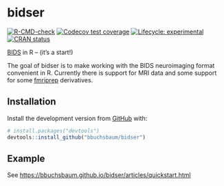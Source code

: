 
<!-- README.md is generated from README.Rmd. Please edit that file -->

# bidser

<!-- badges: start -->

[![R-CMD-check](https://github.com/bbuchsbaum/bidser/actions/workflows/R-CMD-check.yaml/badge.svg)](https://github.com/bbuchsbaum/bidser/actions/workflows/R-CMD-check.yaml)
[![Codecov test
coverage](https://codecov.io/gh/bbuchsbaum/bidser/branch/master/graph/badge.svg)](https://app.codecov.io/gh/bbuchsbaum/bidser?branch=master)
[![Lifecycle:
experimental](https://img.shields.io/badge/lifecycle-experimental-orange.svg)](https://lifecycle.r-lib.org/articles/stages.html#experimental)
[![CRAN
status](https://www.r-pkg.org/badges/version/bidser)](https://CRAN.R-project.org/package=bidser)
<!-- badges: end -->

[BIDS](https://bids.neuroimaging.io/) in R – (it’s a start!)

The goal of bidser is to make working with the BIDS neuroimaging format
convenient in R. Currently there is support for MRI data and some
support for some [fmriprep](https://fmriprep.org/en/stable/)
derivatives.

## Installation

Install the development version from [GitHub](https://github.com/) with:

``` r
# install.packages("devtools")
devtools::install_github("bbuchsbaum/bidser")
```

## Example

See <https://bbuchsbaum.github.io/bidser/articles/quickstart.html>

